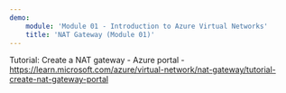 ```yaml
---
demo:
    module: 'Module 01 - Introduction to Azure Virtual Networks'
    title: 'NAT Gateway (Module 01)'
---
```



Tutorial: Create a NAT gateway - Azure portal - https://learn.microsoft.com/azure/virtual-network/nat-gateway/tutorial-create-nat-gateway-portal

